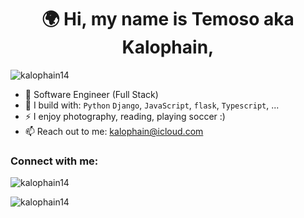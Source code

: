 <h1 align="center">🌍 Hi, my name is Temoso aka Kalophain,</h1>
<p align="left"> <img src="https://komarev.com/ghpvc/?username=kalophain14&label=Profile%20views&color=0e75b6&style=flat" alt="kalophain14" /> </p>

- 🏢 Software Engineer (Full Stack)
- 🧰 I build with: `Python` `Django`, `JavaScript`, `flask`, `Typescript`, ...
- ⚡ I enjoy photography, reading, playing soccer :)
- 📫 Reach out to me: kalophain@icloud.com

<h3 align="left">Connect with me:</h3>
<p align="left">
<p align="left"> <img src="https://komarev.com/ghpvc/?username=kalophain14&label=Profile%20views&color=0e75b6&style=flat" alt="kalophain14" /> </p>

<p><img align="left" src="https://github-readme-stats.vercel.app/api/top-langs?username=kalophain14&show_icons=true&locale=en&layout=compact" alt="kalophain14" /></p>
